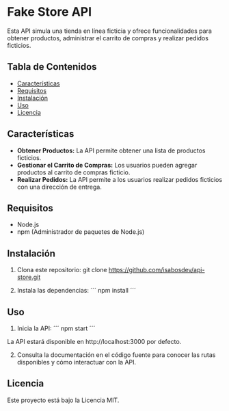 # Fake Store API

Esta API simula una tienda en línea ficticia y ofrece funcionalidades para obtener productos, administrar el carrito de compras y realizar pedidos ficticios.

## Tabla de Contenidos

- [Características](#características)
- [Requisitos](#requisitos)
- [Instalación](#instalación)
- [Uso](#uso)
- [Licencia](#licencia)

## Características

- **Obtener Productos:** La API permite obtener una lista de productos ficticios.
- **Gestionar el Carrito de Compras:** Los usuarios pueden agregar productos al carrito de compras ficticio.
- **Realizar Pedidos:** La API permite a los usuarios realizar pedidos ficticios con una dirección de entrega.

## Requisitos

- Node.js
- npm (Administrador de paquetes de Node.js)

## Instalación

1. Clona este repositorio:
git clone https://github.com/isabosdev/api-store.git

2. Instala las dependencias:
´´´
npm install
´´´

## Uso

1. Inicia la API:
´´´
npm start
´´´	

La API estará disponible en http://localhost:3000 por defecto.

2. Consulta la documentación en el código fuente para conocer las rutas disponibles y cómo interactuar con la API.


## Licencia

Este proyecto está bajo la Licencia MIT.